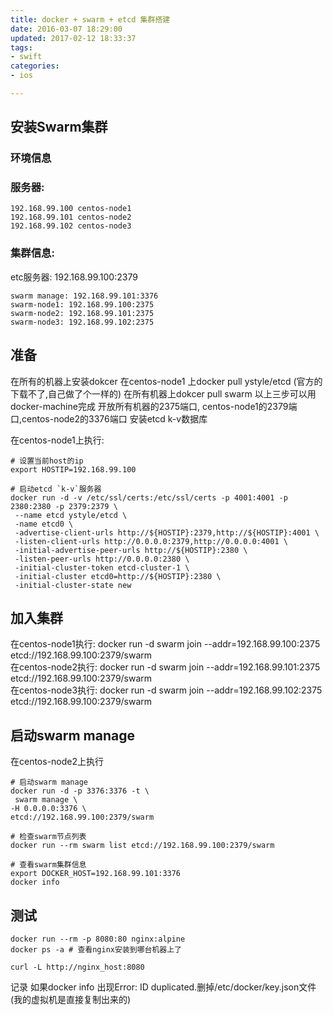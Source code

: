 ```yaml
---
title: docker + swarm + etcd 集群搭建
date: 2016-03-07 18:29:00
updated: 2017-02-12 18:33:37
tags: 
- swift
categories: 
- ios

---
```

## 安装Swarm集群

### 环境信息

### 服务器:
```
192.168.99.100 centos-node1
192.168.99.101 centos-node2
192.168.99.102 centos-node3
```
### 集群信息:


<!--more-->


etc服务器: 192.168.99.100:2379
```
swarm manage: 192.168.99.101:3376
swarm-node1: 192.168.99.100:2375
swarm-node2: 192.168.99.101:2375
swarm-node3: 192.168.99.102:2375
```
## 准备

在所有的机器上安装dokcer
在centos-node1 上docker pull ystyle/etcd (官方的下载不了,自己做了个一样的)
在所有机器上dokcer pull swarm
以上三步可以用docker-machine完成
开放所有机器的2375端口, centos-node1的2379端口,centos-node2的3376端口
安装etcd k-v数据库

在centos-node1上执行:
```
# 设置当前host的ip
export HOSTIP=192.168.99.100

# 启动etcd `k-v`服务器
docker run -d -v /etc/ssl/certs:/etc/ssl/certs -p 4001:4001 -p 2380:2380 -p 2379:2379 \  
 --name etcd ystyle/etcd \
 -name etcd0 \
 -advertise-client-urls http://${HOSTIP}:2379,http://${HOSTIP}:4001 \
 -listen-client-urls http://0.0.0.0:2379,http://0.0.0.0:4001 \
 -initial-advertise-peer-urls http://${HOSTIP}:2380 \
 -listen-peer-urls http://0.0.0.0:2380 \
 -initial-cluster-token etcd-cluster-1 \
 -initial-cluster etcd0=http://${HOSTIP}:2380 \
 -initial-cluster-state new
```
## 加入集群

在centos-node1执行:
docker run -d swarm join --addr=192.168.99.100:2375 etcd://192.168.99.100:2379/swarm  
在centos-node2执行:
docker run -d swarm join --addr=192.168.99.101:2375 etcd://192.168.99.100:2379/swarm  
在centos-node3执行:
docker run -d swarm join --addr=192.168.99.102:2375 etcd://192.168.99.100:2379/swarm  

## 启动swarm manage

在centos-node2上执行
```
# 启动swarm manage
docker run -d -p 3376:3376 -t \  
 swarm manage \
-H 0.0.0.0:3376 \
etcd://192.168.99.100:2379/swarm

# 检查swarm节点列表
docker run --rm swarm list etcd://192.168.99.100:2379/swarm

# 查看swarm集群信息
export DOCKER_HOST=192.168.99.101:3376  
docker info
```
## 测试
```
docker run --rm -p 8080:80 nginx:alpine  
docker ps -a # 查看nginx安装到哪台机器上了

curl -L http://nginx_host:8080  
```
记录
如果docker info 出现Error: ID duplicated.删掉/etc/docker/key.json文件(我的虚拟机是直接复制出来的)